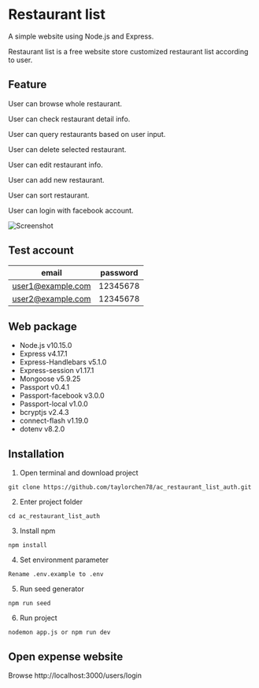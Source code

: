# Restaurant list

A simple website using Node.js and Express.

Restaurant list is a free website store customized restaurant list according to user.

## Feature

User can browse whole restaurant.

User can check restaurant detail info.

User can query restaurants based on user input.

User can delete selected restaurant.

User can edit restaurant info.

User can add new restaurant.

User can sort restaurant.

User can login with facebook account.

![Screenshot](/public/img/screenshot.JPG)

## Test account
| email             | password |
| ----------------- | -------- |
| user1@example.com | 12345678 |
| user2@example.com | 12345678 |

## Web package
- Node.js v10.15.0
- Express v4.17.1
- Express-Handlebars v5.1.0
- Express-session v1.17.1
- Mongoose v5.9.25
- Passport v0.4.1
- Passport-facebook v3.0.0
- Passport-local v1.0.0
- bcryptjs v2.4.3
- connect-flash v1.19.0
- dotenv v8.2.0

## Installation
1. Open terminal and download project
```
git clone https://github.com/taylorchen78/ac_restaurant_list_auth.git
```

2. Enter project folder
```
cd ac_restaurant_list_auth
```

3. Install npm
```
npm install
```

4. Set environment parameter
```
Rename .env.example to .env
```

5. Run seed generator
```
npm run seed
```

6. Run project
```
nodemon app.js or npm run dev
```

## Open expense website
Browse http://localhost:3000/users/login